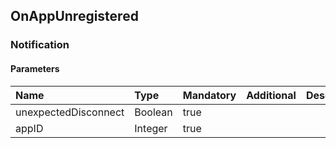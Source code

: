 ## OnAppUnregistered

### Notification
#### Parameters
|Name|Type|Mandatory|Additional|Description|
|:---|:---|:--------|:---------|:----------|
|unexpectedDisconnect|Boolean|true|||
|appID|Integer|true|||
